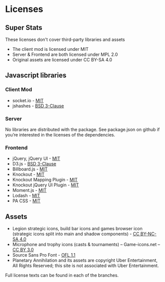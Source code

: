 Licenses
========

Super Stats
-----------

These licenses don't cover third-party libraries and assets  

*   The client mod is licensed under MIT
*   Server & Frontend are both licensed under MPL 2.0
*   Original assets are licensed under CC BY-SA 4.0

Javascript libraries
--------------------

### Client Mod

*   socket.io - [MIT](https://github.com/socketio/socket.io/blob/master/LICENSE)
*   jshashes - [BSD 3-Clause](https://github.com/socketio/socket.io/blob/master/LICENSE)

### Server

No libraries are distributed with the package. See package.json on github if you’re interested in the licenses of the dependencies.

### Frontend

*   jQuery, jQuery UI - [MIT](https://jquery.org/license/)
*   D3.js - [BSD 3-Clause](https://github.com/d3/d3/blob/master/LICENSE)
*   Billboard.js - [MIT](https://github.com/naver/billboard.js/blob/master/LICENSE)
*   Knockout - [MIT](https://github.com/knockout/knockout/blob/master/LICENSE)
*   Knockout Mapping Plugin - [MIT](https://github.com/SteveSanderson/knockout.mapping/blob/master/LICENSE)
*   Knockout jQuery UI Plugin - [MIT](https://github.com/gvas/knockout-jqueryui/blob/master/MIT-LICENSE.md)
*   Moment.js - [MIT](https://github.com/moment/moment/blob/develop/LICENSE)
*   Lodash - [MIT](https://github.com/lodash/lodash/blob/master/LICENSE)
*   PA CSS - [MIT](https://github.com/UberEnt/pa-ui/blob/master/LICENSE)

Assets
------

*   Legion strategic icons, build bar icons and games browser icon (strategic icons split into main and shadow components) - [CC BY-NC-SA 4.0](https://github.com/Legion-Expansion/Legion-Expansion/blob/balance/LICENSE)
*   Microphone and trophy icons (casts & tournaments) – Game-icons.net – [CC BY 3.0](https://github.com/Legion-Expansion/Legion-Expansion/blob/balance/LICENSE)
*   Source Sans Pro Font - [OFL 1.1](https://github.com/adobe-fonts/source-sans-pro/blob/master/LICENSE.md)
*   Planetary Annihilation and its assets are copyright Uber Entertainment, All Rights Reserved; this site is not associated with Uber Entertainment.

Full license texts can be found in each of the branches.